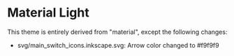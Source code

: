 Material Light
==============

This theme is entirely derived from "material", except the following changes:

* svg/main_switch_icons.inkscape.svg: Arrow color changed to #f9f9f9


